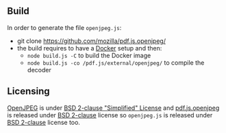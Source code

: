 ## Build

In order to generate the file `openjpeg.js`:
* git clone https://github.com/mozilla/pdf.js.openjpeg/
* the build requires to have a [Docker](https://www.docker.com/) setup and then:
  * `node build.js -C` to build the Docker image
  * `node build.js -co /pdf.js/external/openjpeg/` to compile the decoder

## Licensing

[OpenJPEG](https://www.openjpeg.org/) is under [BSD 2-clause "Simplified" License](https://github.com/uclouvain/openjpeg/blob/master/LICENSE)
and [pdf.js.openjpeg](https://github.com/mozilla/pdf.js.openjpeg/) is released under [BSD 2-clause](https://github.com/mozilla/pdf.js.openjpeg/blob/main/LICENSE) license so `openjpeg.js` is released under [BSD 2-clause](https://github.com/mozilla/pdf.js.openjpeg/blob/main/LICENSE) license too.
